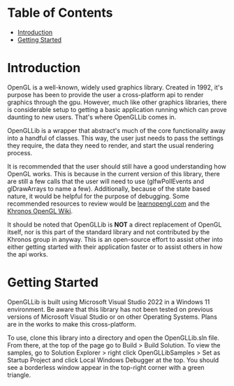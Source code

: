 # Table of Contents
- [Introduction](#introduction)
- [Getting Started](#getting-started)

# Introduction
OpenGL is a well-known, widely used graphics library. Created in 1992, it's purpose has been to provide the user a cross-platform api to render graphics through the gpu. However, much like other graphics libraries, there is considerable setup to getting a basic application running which can prove daunting to new users. That's where OpenGLLib comes in.

OpenGLLib is a wrapper that abstract's much of the core functionality away into a handful of classes. This way, the user just needs to pass the settings they require, the data they need to render, and start the usual rendering process.

It is recommended that the user should still have a good understanding how OpenGL works. This is because in the current version of this library, there are still a few calls that the user will need to use (glfwPollEvents and glDrawArrays to name a few). Additionally, because of the state based nature, it would be helpful for the purpose of debugging. Some recommended resources to review would be [learnopengl.com](https://www.learnopengl.com) and the [Khronos OpenGL Wiki](https://www.khronos.org/opengl/wiki/).

It should be noted that OpenGLLib is **NOT** a direct replacement of OpenGL itself, nor is this part of the standard library and not contributed by the Khronos group in anyway. This is an open-source effort to assist other into either getting started with their application faster or to assist others in how the api works.

# Getting Started
OpenGLLib is built using Microsoft Visual Studio 2022 in a Windows 11 environment. Be aware that this library has not been tested on previous versions of Microsoft Visual Studio or on other Operating Systems. Plans are in the works to make this cross-platform.

To use, clone this library into a directory and open the OpenGLLib.sln file. From there, at the top of the page go to Build > Build Solution. To view the samples, go to Solution Explorer > right click OpenGLLibSamples > Set as Startup Project and click Local Windows Debugger at the top. You should see a borderless window appear in the top-right corner with a green triangle.
